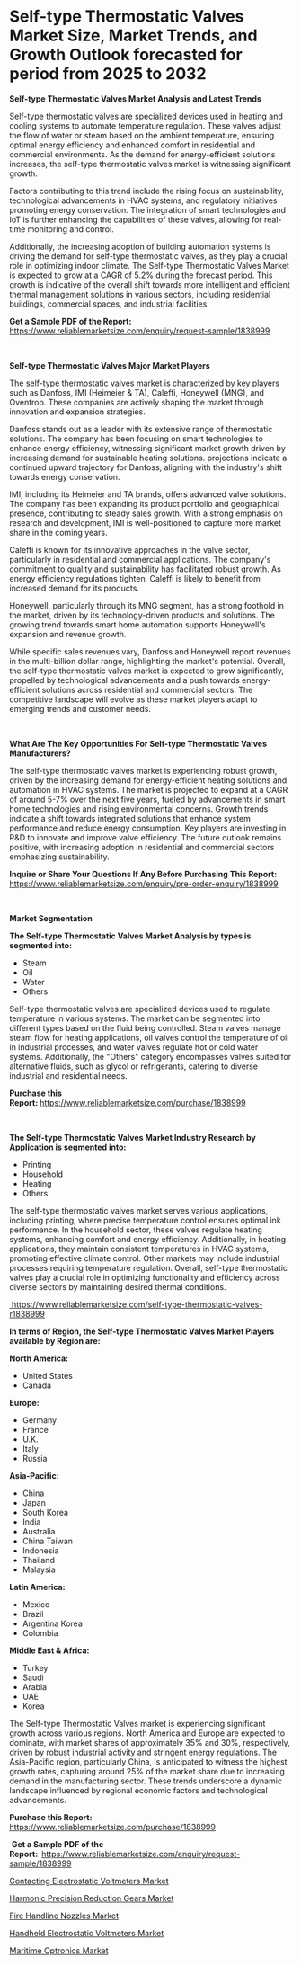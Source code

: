 <p><h1>Self-type Thermostatic Valves Market Size, Market Trends, and Growth Outlook forecasted for period from 2025 to 2032</h1></p><p><strong>Self-type Thermostatic Valves Market Analysis and Latest Trends</strong></p>
<p><p>Self-type thermostatic valves are specialized devices used in heating and cooling systems to automate temperature regulation. These valves adjust the flow of water or steam based on the ambient temperature, ensuring optimal energy efficiency and enhanced comfort in residential and commercial environments. As the demand for energy-efficient solutions increases, the self-type thermostatic valves market is witnessing significant growth. </p><p>Factors contributing to this trend include the rising focus on sustainability, technological advancements in HVAC systems, and regulatory initiatives promoting energy conservation. The integration of smart technologies and IoT is further enhancing the capabilities of these valves, allowing for real-time monitoring and control. </p><p>Additionally, the increasing adoption of building automation systems is driving the demand for self-type thermostatic valves, as they play a crucial role in optimizing indoor climate. The Self-type Thermostatic Valves Market is expected to grow at a CAGR of 5.2% during the forecast period. This growth is indicative of the overall shift towards more intelligent and efficient thermal management solutions in various sectors, including residential buildings, commercial spaces, and industrial facilities.</p></p>
<p><strong>Get a Sample PDF of the Report:&nbsp;</strong> <a href="https://www.reliablemarketsize.com/enquiry/request-sample/1838999?utm_campaign=1889&utm_medium=2&utm_source=Github&utm_content=ia&utm_term=12042025&utm_id=self-type-thermostatic-valves">https://www.reliablemarketsize.com/enquiry/request-sample/1838999</a></p>
<p>&nbsp;</p>
<p><strong>Self-type Thermostatic Valves Major Market Players</strong></p>
<p><p>The self-type thermostatic valves market is characterized by key players such as Danfoss, IMI (Heimeier & TA), Caleffi, Honeywell (MNG), and Oventrop. These companies are actively shaping the market through innovation and expansion strategies.</p><p>Danfoss stands out as a leader with its extensive range of thermostatic solutions. The company has been focusing on smart technologies to enhance energy efficiency, witnessing significant market growth driven by increasing demand for sustainable heating solutions. projections indicate a continued upward trajectory for Danfoss, aligning with the industry's shift towards energy conservation.</p><p>IMI, including its Heimeier and TA brands, offers advanced valve solutions. The company has been expanding its product portfolio and geographical presence, contributing to steady sales growth. With a strong emphasis on research and development, IMI is well-positioned to capture more market share in the coming years.</p><p>Caleffi is known for its innovative approaches in the valve sector, particularly in residential and commercial applications. The company's commitment to quality and sustainability has facilitated robust growth. As energy efficiency regulations tighten, Caleffi is likely to benefit from increased demand for its products.</p><p>Honeywell, particularly through its MNG segment, has a strong foothold in the market, driven by its technology-driven products and solutions. The growing trend towards smart home automation supports Honeywell's expansion and revenue growth.</p><p>While specific sales revenues vary, Danfoss and Honeywell report revenues in the multi-billion dollar range, highlighting the market's potential. Overall, the self-type thermostatic valves market is expected to grow significantly, propelled by technological advancements and a push towards energy-efficient solutions across residential and commercial sectors. The competitive landscape will evolve as these market players adapt to emerging trends and customer needs.</p></p>
<p>&nbsp;</p>
<p><strong>What Are The Key Opportunities For Self-type Thermostatic Valves Manufacturers?</strong></p>
<p><p>The self-type thermostatic valves market is experiencing robust growth, driven by the increasing demand for energy-efficient heating solutions and automation in HVAC systems. The market is projected to expand at a CAGR of around 5-7% over the next five years, fueled by advancements in smart home technologies and rising environmental concerns. Growth trends indicate a shift towards integrated solutions that enhance system performance and reduce energy consumption. Key players are investing in R&D to innovate and improve valve efficiency. The future outlook remains positive, with increasing adoption in residential and commercial sectors emphasizing sustainability.</p></p>
<p><strong>Inquire or Share Your Questions If Any Before Purchasing This Report:</strong> <a href="https://www.reliablemarketsize.com/enquiry/pre-order-enquiry/1838999?utm_campaign=1889&utm_medium=2&utm_source=Github&utm_content=ia&utm_term=12042025&utm_id=self-type-thermostatic-valves">https://www.reliablemarketsize.com/enquiry/pre-order-enquiry/1838999</a></p>
<p>&nbsp;</p>
<p><strong>Market Segmentation</strong></p>
<p><strong>The Self-type Thermostatic Valves Market Analysis by types is segmented into:</strong></p>
<p><ul><li>Steam</li><li>Oil</li><li>Water</li><li>Others</li></ul></p>
<p><p>Self-type thermostatic valves are specialized devices used to regulate temperature in various systems. The market can be segmented into different types based on the fluid being controlled. Steam valves manage steam flow for heating applications, oil valves control the temperature of oil in industrial processes, and water valves regulate hot or cold water systems. Additionally, the "Others" category encompasses valves suited for alternative fluids, such as glycol or refrigerants, catering to diverse industrial and residential needs.</p></p>
<p><strong>Purchase this Report:&nbsp;</strong><a href="https://www.reliablemarketsize.com/purchase/1838999?utm_campaign=1889&utm_medium=2&utm_source=Github&utm_content=ia&utm_term=12042025&utm_id=self-type-thermostatic-valves">https://www.reliablemarketsize.com/purchase/1838999</a></p>
<p>&nbsp;</p>
<p><strong>The Self-type Thermostatic Valves Market Industry Research by Application is segmented into:</strong></p>
<p><ul><li>Printing</li><li>Household</li><li>Heating</li><li>Others</li></ul></p>
<p><p>The self-type thermostatic valves market serves various applications, including printing, where precise temperature control ensures optimal ink performance. In the household sector, these valves regulate heating systems, enhancing comfort and energy efficiency. Additionally, in heating applications, they maintain consistent temperatures in HVAC systems, promoting effective climate control. Other markets may include industrial processes requiring temperature regulation. Overall, self-type thermostatic valves play a crucial role in optimizing functionality and efficiency across diverse sectors by maintaining desired thermal conditions.</p></p>
<p><a href="https://www.reliablemarketsize.com/self-type-thermostatic-valves-r1838999?utm_campaign=1889&utm_medium=2&utm_source=Github&utm_content=ia&utm_term=12042025&utm_id=self-type-thermostatic-valves">&nbsp;https://www.reliablemarketsize.com/self-type-thermostatic-valves-r1838999</a></p>
<p><strong>In terms of Region, the Self-type Thermostatic Valves Market Players available by Region are:</strong></p>
<p>
    <p> <strong> North America: </strong>
        <ul>
            <li>United States</li>
            <li>Canada</li>
        </ul>
        </p> 
    <p> <strong> Europe: </strong>
        <ul>
            <li>Germany</li>
            <li>France</li>
            <li>U.K.</li>
            <li>Italy</li>
            <li>Russia</li>
        </ul>
        </p> 
    <p> <strong> Asia-Pacific: </strong>
        <ul>
            <li>China</li>
            <li>Japan</li>
            <li>South Korea</li>
            <li>India</li>
            <li>Australia</li>
            <li>China Taiwan</li>
            <li>Indonesia</li>
            <li>Thailand</li>
            <li>Malaysia</li>
        </ul>
        </p> 
    <p> <strong> Latin America: </strong>
        <ul>
            <li>Mexico</li>
            <li>Brazil</li>
            <li>Argentina Korea</li>
            <li>Colombia</li>
        </ul>
        </p> 
    <p> <strong> Middle East & Africa: </strong>
        <ul>
            <li>Turkey</li>
            <li>Saudi</li>
            <li>Arabia</li>
            <li>UAE</li>
            <li>Korea</li>
        </ul>
    </p>
    </p>
<p><p>The Self-type Thermostatic Valves market is experiencing significant growth across various regions. North America and Europe are expected to dominate, with market shares of approximately 35% and 30%, respectively, driven by robust industrial activity and stringent energy regulations. The Asia-Pacific region, particularly China, is anticipated to witness the highest growth rates, capturing around 25% of the market share due to increasing demand in the manufacturing sector. These trends underscore a dynamic landscape influenced by regional economic factors and technological advancements.</p></p>
<p><strong>Purchase this Report: </strong><a href="https://www.reliablemarketsize.com/purchase/1838999?utm_campaign=1889&utm_medium=2&utm_source=Github&utm_content=ia&utm_term=12042025&utm_id=self-type-thermostatic-valves">https://www.reliablemarketsize.com/purchase/1838999</a></p>
<p>&nbsp;<strong>Get a Sample PDF of the Report:&nbsp;&nbsp;</strong><a href="https://www.reliablemarketsize.com/enquiry/request-sample/1838999?utm_campaign=1889&utm_medium=2&utm_source=Github&utm_content=ia&utm_term=12042025&utm_id=self-type-thermostatic-valves">https://www.reliablemarketsize.com/enquiry/request-sample/1838999</a></p>
<p><strong></strong></p>
<p><p><a href="https://github.com/estaykaleslo/Market-Research-Report-List-1/blob/main/contacting-electrostatic-voltmeters-market.md?utm_campaign=1889&utm_medium=2&utm_source=Github&utm_content=ia&utm_term=12042025&utm_id=self-type-thermostatic-valves">Contacting Electrostatic Voltmeters Market</a></p><p><a href="https://github.com/gulaimolin/Market-Research-Report-List-7/blob/main/harmonic-precision-reduction-gears-market.md?utm_campaign=1889&utm_medium=2&utm_source=Github&utm_content=ia&utm_term=12042025&utm_id=self-type-thermostatic-valves">Harmonic Precision Reduction Gears Market</a></p><p><a href="https://github.com/shamprenadw7/Market-Research-Report-List-1/blob/main/fire-handline-nozzles-market.md?utm_campaign=1889&utm_medium=2&utm_source=Github&utm_content=ia&utm_term=12042025&utm_id=self-type-thermostatic-valves">Fire Handline Nozzles Market</a></p><p><a href="https://github.com/abararybar2x/Market-Research-Report-List-1/blob/main/handheld-electrostatic-voltmeters-market.md?utm_campaign=1889&utm_medium=2&utm_source=Github&utm_content=ia&utm_term=12042025&utm_id=self-type-thermostatic-valves">Handheld Electrostatic Voltmeters Market</a></p><p><a href="https://github.com/parthplagaf6/Market-Research-Report-List-1/blob/main/maritime-optronics-market.md?utm_campaign=1889&utm_medium=2&utm_source=Github&utm_content=ia&utm_term=12042025&utm_id=self-type-thermostatic-valves">Maritime Optronics Market</a></p></p>